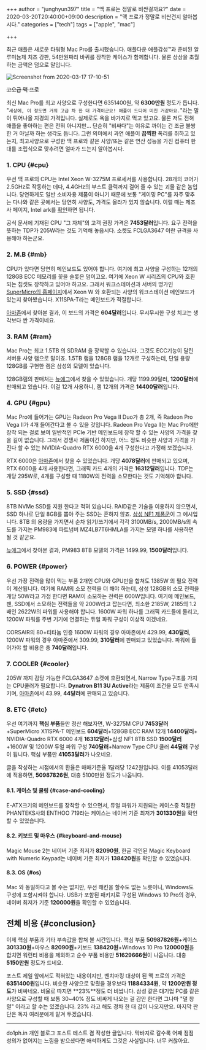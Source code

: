 +++
author = "junghyun397"
title = "맥 프로는 정말로 비싼걸까요?"
date = 2020-03-20T20:40:00+09:00
description = "맥 프로가 정말로 비싼건지 알아봅시다."
categories = ["tech"]
tags = ["apple", "mac"]

+++

 최근 애플은 새로운 타워형 Mac Pro를 출시했습니다. 애플다운 애플감성™과 준비된 알루미늄제 치즈 강판, 54만원짜리 바퀴를 장착한 케이스가 함께합니다. 물론 상상을 초월하는 금액은 덤으로 말입니다. 

![Screenshot from 2020-03-17 17-10-51](https://user-images.githubusercontent.com/32453112/77160212-41612b00-6aea-11ea-9d0b-83af592327ae.png)

~~고오급 맥 프로~~

 최신 Mac Pro를 최고 사양으로 구성한다면 6351400원, 약 **6300만원** 정도가 듭니다. "``세상에, 이 정도면 거의 고급 차 한 대 가격이군요! 애플이 드디어 미친 거같아요.``"라는 말이 튀어나올 지경의 가격입니다. 실제로도 욕을 바가지로 먹고 있고요. 물론 저도 전혀 애플을 좋아하는 편은 전혀 아니지만... 단순히 "비싸다"는 이유로 까이는 건 조금 불쌍한 거 아닐까 하는 생각도 듭니다. 그런 의미에서 과연 애플이 **끔찍한** 폭리를 취하고 있는지, 최고사양으로 구성한 맥 프로와 같은 사양/또는 같은 연산 성능을 가진 컴퓨터 한 대를 조립식으로 맞추려면 얼마가 드는지 알아봅시다.

### 1. CPU {#cpu}

 우선 맥 프로의 CPU는 Intel Xeon W-3275M 프로세서를 사용합니다. 28개의 코어가 2.5GHz로 작동하는 데다, 4.4GHz의 부스트 클럭까지 걸어 줄 수 있는 괴물 같은 놈입니다. 당연하게도 일반 소비자용 제품이 아니기 때문에 보통 "게이밍 PC"를 자주 맞추는 다나와 같은 곳에서는 당연히 사양도, 가격도 올라가 있지 않습니다. 이럴 때는 제조사 페이지, Intel ark를 [확인](https://ark.intel.com/content/www/kr/ko/ark/products/193754/intel-xeon-w-3275m-processor-38-5m-cache-2-50-ghz.html)하면 됩니다.

공식 문서에 기재된 CPU "그 자체"의 고객 권장 가격은 **7453달러**입니다. 요구 전력을 뜻하는 TDP가 205W라는 것도 기억해 놓읍시다. 소켓도 FCLGA3647 이란 규격을 사용해야 하는군요.

### 2. M.B {#mb}

 CPU가 있다면 당연히 메인보드도 있어야 합니다. 여기에 최고 사양을 구성하는 12개의 128GB ECC 메모리를 꽂을 슬롯은 덤이고요. 여기에 Xeon W 시리즈의 CPU와 호환되는 칩셋도 장착하고 있어야 하고요. 그래서 워크스테이션과 서버의 명가인 [SuperMicro의 홈페이지](https://www.supermicro.com/en/products/motherboard/X11SPA-T)에서 Xeon W 와 호환되는 사양의 워크스테이션 메인보드가 있는지 찾아봤습니다. X11SPA-T라는 메인보드가 적절합니다.

[아마존](https://www.amazon.com/Supermicro-MBD-X11SPA-T-O-SuperMicro-X11SPA-T-Motherboard/dp/B07TBHYPD8)에서 찾아본 결과, 이 보드의 가격은 **604달러**입니다. 무시무시한 구성 치고는 생각보다 싼 가격이네요.

### 3. RAM {#ram}

 Mac Pro는 최고 1.5TB 의 SDRAM 을 장착할 수 있습니다. 그것도 ECC기능이 달린 서버용 사양 램으로 말이죠.  1.5TB 램을 128GB 램을 12개로 구성하는데, 단일 용량 128GB를 구현한 램은 삼성의 모델이 있습니다.

 128GB램의 판매처는 [뉴에그](https://www.newegg.com/samsung-128gb-288-pin-ddr4-sdram/p/0RN-001H-001E9)에서 찾을 수 있었습니다. 개당 1199.99달러, **1200달러**에 판매되고 있습니다. 이걸 12개 사용하니, 램 12개의 가격은 **14400달러**입니다.

### 4. GPU {#gpu}

 Mac Pro에 들어가는 GPU는 Radeon Pro Vega II Duo가 총 2개, 즉 Radeon Pro Vega II가 4개 들어간다고 볼 수 있을 것입니다. Radeon Pro Vega II는 Mac Pro에만 장착 되는 걸로 보여 일반적인 PCIe 기반 메인보드에 장착 할 수 있는 사양의 가격을 찾을 길이 없습니다. 그래서 경쟁사 제품이긴 하지만, 어느 정도 비슷한 사양과 가격을 가진다 할 수 있는 NVIDIA-Quadro RTX 6000을 4개 구성한다고 가정해 보겠습니다.

RTX 6000은 [아마존](https://www.amazon.com/PNY-VCQRTX6000-PB-Quadro-6000-Graphic/dp/B07HY86LMV)에서 찾을 수 있었습니다. 개당 **4078달러**에 판매되고 있으며, RTX 6000을 4개 사용한다면, 그래픽 카드 4개의 가격은 **16312달러**입니다. TDP는 개당 295W로, 4개를 구성할 때 1180W의 전력을 소모한다는 것도 기억해야 합니다.

### 5. SSD {#ssd}

 8TB NVMe SSD를 지원 한다고 적혀 있습니다. RAID같은 기술을 이용하지 않으면서, SSD 하나로 단일 8GB를 뽑아 주는 SSD는 흔하지 않죠. [삼성 NF1 제품군](https://www.samsung.com/semiconductor/ssd/nf1-ssd/)이 그 예시입니다. 8TB 의 용량을 가지면서 순차 읽기/쓰기에서 각각 3100MB/s, 2000MB/s의 속도를 가지는 PM983에 파트넘버 MZ4LB7T6HMLA를 가지는 모델 하나를 사용하면 될 것 같군요.

[뉴에그](https://www.newegg.com/p/2U3-0005-00052)에서 찾아본 결과, PM983 8TB 모델의 가격은 1499.99, **1500달러**입니다.

### 6. POWER {#power}

 우선 가장 전력을 많이 먹는 부품 2개인 CPU와 GPU만을 합쳐도 1385W 의 필요 전력이 계산됩니다. 여기에 RAM의 소모 전력을 더 해야 하는데, 삼성 128GB의 소모 전력을 개당 50W라고 가정 한다면 RAM이 소모하는 전력은 600W입니다. 여기에 메인보드, 팬, SSD에서 소모하는 전력들을 약 200W라고 잡는다면, 최소한 2185W, 2185의 1.2배인 2622W의 파워를 사용해야 합니다. 1600W 파워 하나를 그래픽 카드들에 물리고, 1200W 파워를 주변 기기에 연결하는 듀얼 파워 구성이 이상적 이겠네요. 

CORSAIR의 80+티타늄 인증 1600W 파워의 경우 아마존에서 429.99, **430달러**, 1200W 파워의 경우 아마존에서 309.99, **310달러**에 판매되고 있었습니다. 파워에 들어가야 할 비용은 총 **740달러**입니다.

### 7. COOLER {#cooler}

 205W 까지 감당 가능한 FCLGA3647 소켓에 호환되면서, Narrow Type구조를 가지는 CPU쿨러가 필요합니다. **Dynatron B11 3U Active**라는 제품이 조건을 모두 만족시키며, [아마존](https://www.amazon.com/Dynatron-B11-Active-Narrow-FCLGA3647/dp/B07544W1LG)에서 43.99, **44달러**에 판매되고 있습니다.

### 8. ETC {#etc}

 우선 여기까지 **핵심 부품**들만 정산 해보자면, W-3275M CPU **7453달러**+SuperMicro X11SPA-T 메인보드 **604달러**+128GB ECC RAM 12개 **14400달러**+ NVIDIA-Quadro RTX 6000 4개 **16312달러**+삼성 NF1 8TB SSD **1500달러**+1600W 및 1200W 듀얼 파워 구성 **740달러**+Narrow Type CPU 쿨러 **44달러** 구성이 됩니다. 핵심 부품만 **41053달러**가 나오네요. 

글을 작성하는 시점에서의 환율은 매매기준율 1달러당 1242원입니다. 이를 41053달러에 적용하면, **50987826원**, 대충 5100만원 정도가 나옵니다. 

#### 8.1. 케이스 및 쿨링 {#case-and-cooling}

 E-ATX크기의 메인보드를 장착할 수 있으면서, 듀얼 파워가 지원되는 케이스중 적절한 PHANTEKS사의 ENTHOO 719라는 케이스는 네이버 기준 최저가 **301330원**을 확인할 수 있었습니다.

#### 8.2. 키보드 및 마우스 {#keyboard-and-mouse}

 Magic Mouse 2는 네이버 기준 최저가 **82090원**, 한글 각인된 Magic Keyboard with Numeric Keypad는 네이버 기준 최저가 **138420원**을 확인할 수 있었습니다.

#### 8.3. OS {#os}

 Mac 와 동일하다고 볼 수는 없지만, 우선 해킨을 할수도 없는 노릇이니, Windows도 구성에 포함시켜야 합니다. USB가 포함된 패키지로 구성된 Windows 10 Pro의 경우, 네이버 최저가 기준 **120000원**을 확인할 수 있었습니다.

## 전체 비용 {#conclusion}

 이제 핵심 부품과 기타 부속값을 합쳐 볼 시간입니다. 핵심 부품 **50987826원**+케이스 **301330원**+마우스 **82090원**+키보드 **138420원**+Windows 10 Pro **120000원**을 합치면 워런티 비용을 제외하고 순수 부품 비용만 **51629666원**이 나옵니다. 대충 **5150만원** 정도가 드네요. 

 포스트 제일 앞에서도 적혀있는 내용이지만, 벤치마킹 대상이 된 맥 프로의 가격은 **6351400원**입니다. 비슷한 사양으로 맞췄을 경우보다 **11884334원**, 약 **1200만원 정도**가 비싸네요. 비율로 따지면 **23%**정도 더 비쌉니다. 삼성 같은 대기업 PC를 같은 사양으로 구성할 때 보통 30~40% 정도 비싸게 나오는 걸 감안 한다면 그나마 "덜 창렬" 이라고 할 수는 있겠습니다. 23% 라고 해도 경차 한 대 값이 나오지만요. 마지막 판단은 독자 여러분에게 맡겨 두겠습니다.

---

 do1ph.in 개인 블로그 포스트 테스트 겸 작성한 글입니다. 막바지로 갈수록 어째 점점 성의가 없어지는 느낌을 받으셨다면 애석하게도 그것은 사실입니다. 너무 커찮아요.